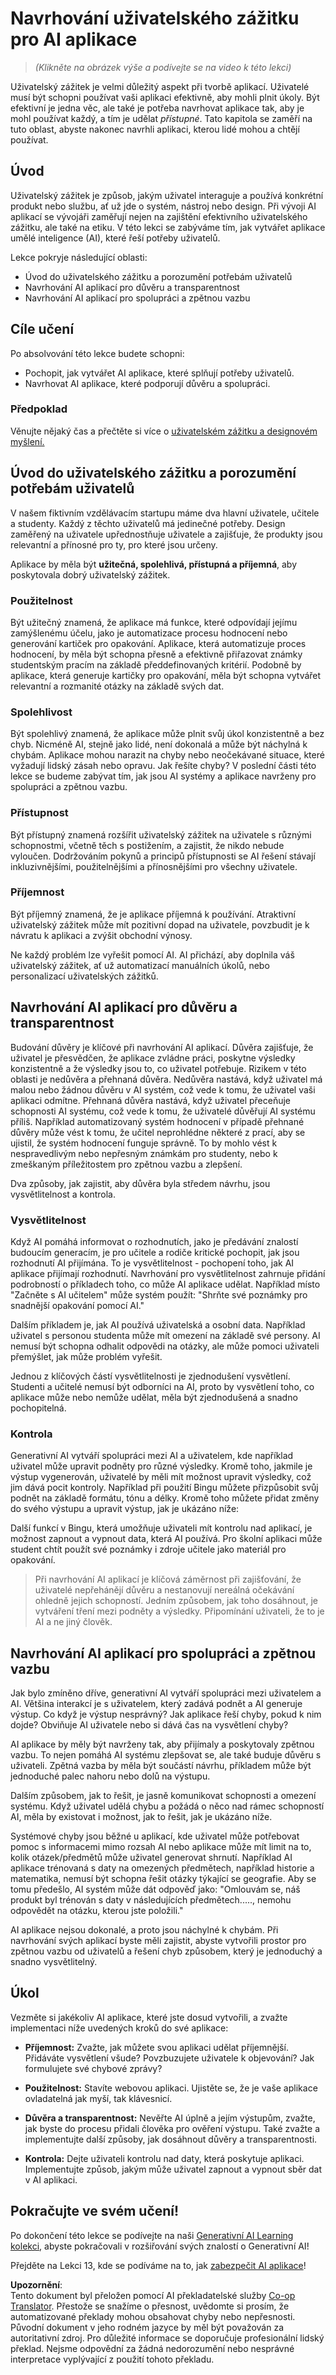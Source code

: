 <!--
CO_OP_TRANSLATOR_METADATA:
{
  "original_hash": "ec385b41ee50579025d50cc03bfb3a25",
  "translation_date": "2025-05-19T22:04:07+00:00",
  "source_file": "12-designing-ux-for-ai-applications/README.md",
  "language_code": "cs"
}
-->
# Navrhování uživatelského zážitku pro AI aplikace

> _(Klikněte na obrázek výše a podívejte se na video k této lekci)_

Uživatelský zážitek je velmi důležitý aspekt při tvorbě aplikací. Uživatelé musí být schopni používat vaši aplikaci efektivně, aby mohli plnit úkoly. Být efektivní je jedna věc, ale také je potřeba navrhovat aplikace tak, aby je mohl používat každý, a tím je udělat _přístupné_. Tato kapitola se zaměří na tuto oblast, abyste nakonec navrhli aplikaci, kterou lidé mohou a chtějí používat.

## Úvod

Uživatelský zážitek je způsob, jakým uživatel interaguje a používá konkrétní produkt nebo službu, ať už jde o systém, nástroj nebo design. Při vývoji AI aplikací se vývojáři zaměřují nejen na zajištění efektivního uživatelského zážitku, ale také na etiku. V této lekci se zabýváme tím, jak vytvářet aplikace umělé inteligence (AI), které řeší potřeby uživatelů.

Lekce pokryje následující oblasti:

- Úvod do uživatelského zážitku a porozumění potřebám uživatelů
- Navrhování AI aplikací pro důvěru a transparentnost
- Navrhování AI aplikací pro spolupráci a zpětnou vazbu

## Cíle učení

Po absolvování této lekce budete schopni:

- Pochopit, jak vytvářet AI aplikace, které splňují potřeby uživatelů.
- Navrhovat AI aplikace, které podporují důvěru a spolupráci.

### Předpoklad

Věnujte nějaký čas a přečtěte si více o [uživatelském zážitku a designovém myšlení.](https://learn.microsoft.com/training/modules/ux-design?WT.mc_id=academic-105485-koreyst)

## Úvod do uživatelského zážitku a porozumění potřebám uživatelů

V našem fiktivním vzdělávacím startupu máme dva hlavní uživatele, učitele a studenty. Každý z těchto uživatelů má jedinečné potřeby. Design zaměřený na uživatele upřednostňuje uživatele a zajišťuje, že produkty jsou relevantní a přínosné pro ty, pro které jsou určeny.

Aplikace by měla být **užitečná, spolehlivá, přístupná a příjemná**, aby poskytovala dobrý uživatelský zážitek.

### Použitelnost

Být užitečný znamená, že aplikace má funkce, které odpovídají jejímu zamýšlenému účelu, jako je automatizace procesu hodnocení nebo generování kartiček pro opakování. Aplikace, která automatizuje proces hodnocení, by měla být schopna přesně a efektivně přiřazovat známky studentským pracím na základě předdefinovaných kritérií. Podobně by aplikace, která generuje kartičky pro opakování, měla být schopna vytvářet relevantní a rozmanité otázky na základě svých dat.

### Spolehlivost

Být spolehlivý znamená, že aplikace může plnit svůj úkol konzistentně a bez chyb. Nicméně AI, stejně jako lidé, není dokonalá a může být náchylná k chybám. Aplikace mohou narazit na chyby nebo neočekávané situace, které vyžadují lidský zásah nebo opravu. Jak řešíte chyby? V poslední části této lekce se budeme zabývat tím, jak jsou AI systémy a aplikace navrženy pro spolupráci a zpětnou vazbu.

### Přístupnost

Být přístupný znamená rozšířit uživatelský zážitek na uživatele s různými schopnostmi, včetně těch s postižením, a zajistit, že nikdo nebude vyloučen. Dodržováním pokynů a principů přístupnosti se AI řešení stávají inkluzivnějšími, použitelnějšími a přínosnějšími pro všechny uživatele.

### Příjemnost

Být příjemný znamená, že je aplikace příjemná k používání. Atraktivní uživatelský zážitek může mít pozitivní dopad na uživatele, povzbudit je k návratu k aplikaci a zvýšit obchodní výnosy.

Ne každý problém lze vyřešit pomocí AI. AI přichází, aby doplnila váš uživatelský zážitek, ať už automatizací manuálních úkolů, nebo personalizací uživatelských zážitků.

## Navrhování AI aplikací pro důvěru a transparentnost

Budování důvěry je klíčové při navrhování AI aplikací. Důvěra zajišťuje, že uživatel je přesvědčen, že aplikace zvládne práci, poskytne výsledky konzistentně a že výsledky jsou to, co uživatel potřebuje. Rizikem v této oblasti je nedůvěra a přehnaná důvěra. Nedůvěra nastává, když uživatel má malou nebo žádnou důvěru v AI systém, což vede k tomu, že uživatel vaši aplikaci odmítne. Přehnaná důvěra nastává, když uživatel přeceňuje schopnosti AI systému, což vede k tomu, že uživatelé důvěřují AI systému příliš. Například automatizovaný systém hodnocení v případě přehnané důvěry může vést k tomu, že učitel neprohlédne některé z prací, aby se ujistil, že systém hodnocení funguje správně. To by mohlo vést k nespravedlivým nebo nepřesným známkám pro studenty, nebo k zmeškaným příležitostem pro zpětnou vazbu a zlepšení.

Dva způsoby, jak zajistit, aby důvěra byla středem návrhu, jsou vysvětlitelnost a kontrola.

### Vysvětlitelnost

Když AI pomáhá informovat o rozhodnutích, jako je předávání znalostí budoucím generacím, je pro učitele a rodiče kritické pochopit, jak jsou rozhodnutí AI přijímána. To je vysvětlitelnost - pochopení toho, jak AI aplikace přijímají rozhodnutí. Navrhování pro vysvětlitelnost zahrnuje přidání podrobností o příkladech toho, co může AI aplikace udělat. Například místo "Začněte s AI učitelem" může systém použít: "Shrňte své poznámky pro snadnější opakování pomocí AI."

Dalším příkladem je, jak AI používá uživatelská a osobní data. Například uživatel s personou studenta může mít omezení na základě své persony. AI nemusí být schopna odhalit odpovědi na otázky, ale může pomoci uživateli přemýšlet, jak může problém vyřešit.

Jednou z klíčových částí vysvětlitelnosti je zjednodušení vysvětlení. Studenti a učitelé nemusí být odborníci na AI, proto by vysvětlení toho, co aplikace může nebo nemůže udělat, měla být zjednodušená a snadno pochopitelná.

### Kontrola

Generativní AI vytváří spolupráci mezi AI a uživatelem, kde například uživatel může upravit podněty pro různé výsledky. Kromě toho, jakmile je výstup vygenerován, uživatelé by měli mít možnost upravit výsledky, což jim dává pocit kontroly. Například při použití Bingu můžete přizpůsobit svůj podnět na základě formátu, tónu a délky. Kromě toho můžete přidat změny do svého výstupu a upravit výstup, jak je ukázáno níže:

Další funkcí v Bingu, která umožňuje uživateli mít kontrolu nad aplikací, je možnost zapnout a vypnout data, která AI používá. Pro školní aplikaci může student chtít použít své poznámky i zdroje učitele jako materiál pro opakování.

> Při navrhování AI aplikací je klíčová záměrnost při zajišťování, že uživatelé nepřehánějí důvěru a nestanovují nereálná očekávání ohledně jejich schopností. Jedním způsobem, jak toho dosáhnout, je vytváření tření mezi podněty a výsledky. Připomínání uživateli, že to je AI a ne jiný člověk.

## Navrhování AI aplikací pro spolupráci a zpětnou vazbu

Jak bylo zmíněno dříve, generativní AI vytváří spolupráci mezi uživatelem a AI. Většina interakcí je s uživatelem, který zadává podnět a AI generuje výstup. Co když je výstup nesprávný? Jak aplikace řeší chyby, pokud k nim dojde? Obviňuje AI uživatele nebo si dává čas na vysvětlení chyby?

AI aplikace by měly být navrženy tak, aby přijímaly a poskytovaly zpětnou vazbu. To nejen pomáhá AI systému zlepšovat se, ale také buduje důvěru s uživateli. Zpětná vazba by měla být součástí návrhu, příkladem může být jednoduché palec nahoru nebo dolů na výstupu.

Dalším způsobem, jak to řešit, je jasně komunikovat schopnosti a omezení systému. Když uživatel udělá chybu a požádá o něco nad rámec schopností AI, měla by existovat i možnost, jak to řešit, jak je ukázáno níže.

Systémové chyby jsou běžné u aplikací, kde uživatel může potřebovat pomoc s informacemi mimo rozsah AI nebo aplikace může mít limit na to, kolik otázek/předmětů může uživatel generovat shrnutí. Například AI aplikace trénovaná s daty na omezených předmětech, například historie a matematika, nemusí být schopna řešit otázky týkající se geografie. Aby se tomu předešlo, AI systém může dát odpověď jako: "Omlouvám se, náš produkt byl trénován s daty v následujících předmětech....., nemohu odpovědět na otázku, kterou jste položili."

AI aplikace nejsou dokonalé, a proto jsou náchylné k chybám. Při navrhování svých aplikací byste měli zajistit, abyste vytvořili prostor pro zpětnou vazbu od uživatelů a řešení chyb způsobem, který je jednoduchý a snadno vysvětlitelný.

## Úkol

Vezměte si jakékoliv AI aplikace, které jste dosud vytvořili, a zvažte implementaci níže uvedených kroků do své aplikace:

- **Příjemnost:** Zvažte, jak můžete svou aplikaci udělat příjemnější. Přidáváte vysvětlení všude? Povzbuzujete uživatele k objevování? Jak formulujete své chybové zprávy?

- **Použitelnost:** Stavíte webovou aplikaci. Ujistěte se, že je vaše aplikace ovladatelná jak myší, tak klávesnicí.

- **Důvěra a transparentnost:** Nevěřte AI úplně a jejím výstupům, zvažte, jak byste do procesu přidali člověka pro ověření výstupu. Také zvažte a implementujte další způsoby, jak dosáhnout důvěry a transparentnosti.

- **Kontrola:** Dejte uživateli kontrolu nad daty, která poskytuje aplikaci. Implementujte způsob, jakým může uživatel zapnout a vypnout sběr dat v AI aplikaci.

## Pokračujte ve svém učení!

Po dokončení této lekce se podívejte na naši [Generativní AI Learning kolekci](https://aka.ms/genai-collection?WT.mc_id=academic-105485-koreyst), abyste pokračovali v rozšiřování svých znalostí o Generativní AI!

Přejděte na Lekci 13, kde se podíváme na to, jak [zabezpečit AI aplikace](../13-securing-ai-applications/README.md?WT.mc_id=academic-105485-koreyst)!

**Upozornění**:  
Tento dokument byl přeložen pomocí AI překladatelské služby [Co-op Translator](https://github.com/Azure/co-op-translator). Přestože se snažíme o přesnost, uvědomte si prosím, že automatizované překlady mohou obsahovat chyby nebo nepřesnosti. Původní dokument v jeho rodném jazyce by měl být považován za autoritativní zdroj. Pro důležité informace se doporučuje profesionální lidský překlad. Nejsme odpovědní za žádná nedorozumění nebo nesprávné interpretace vyplývající z použití tohoto překladu.